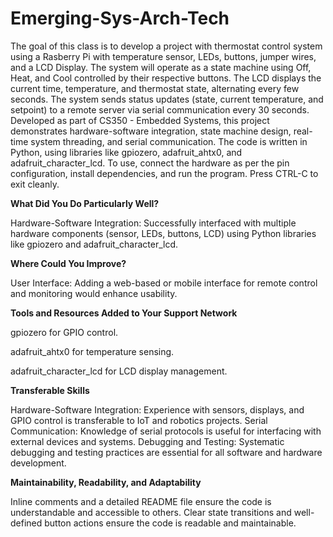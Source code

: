 # Emerging-Sys-Arch-Tech 
The goal of this class is to develop a project with thermostat control system using a Rasberry Pi with temperature sensor, LEDs, buttons, jumper wires, and a LCD Display. The system will operate as a state machine using Off, Heat, and Cool controlled by their respective buttons. The LCD displays the current time, temperature, and thermostat state, alternating every few seconds. The system sends status updates (state, current temperature, and setpoint) to a remote server via serial communication every 30 seconds. Developed as part of CS350 - Embedded Systems, this project demonstrates hardware-software integration, state machine design, real-time system threading, and serial communication. The code is written in Python, using libraries like gpiozero, adafruit_ahtx0, and adafruit_character_lcd. To use, connect the hardware as per the pin configuration, install dependencies, and run the program. Press CTRL-C to exit cleanly.

**What Did You Do Particularly Well?**

Hardware-Software Integration: Successfully interfaced with multiple hardware components (sensor, LEDs, buttons, LCD) using Python libraries like gpiozero and adafruit_character_lcd.

**Where Could You Improve?**

User Interface: Adding a web-based or mobile interface for remote control and monitoring would enhance usability.

**Tools and Resources Added to Your Support Network**

gpiozero for GPIO control.

adafruit_ahtx0 for temperature sensing.

adafruit_character_lcd for LCD display management.

**Transferable Skills**

Hardware-Software Integration: Experience with sensors, displays, and GPIO control is transferable to IoT and robotics projects.
Serial Communication: Knowledge of serial protocols is useful for interfacing with external devices and systems.
Debugging and Testing: Systematic debugging and testing practices are essential for all software and hardware development.

**Maintainability, Readability, and Adaptability**

Inline comments and a detailed README file ensure the code is understandable and accessible to others.
Clear state transitions and well-defined button actions ensure the code is readable and maintainable.
